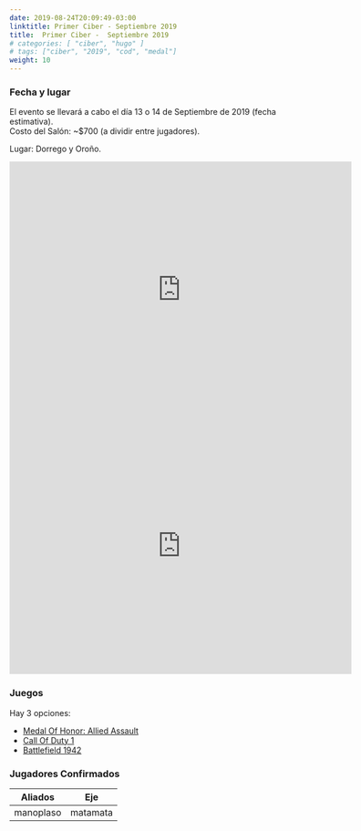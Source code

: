 ```yaml
---
date: 2019-08-24T20:09:49-03:00
linktitle: Primer Ciber - Septiembre 2019
title:  Primer Ciber -  Septiembre 2019
# categories: [ "ciber", "hugo" ]
# tags: ["ciber", "2019", "cod", "medal"]
weight: 10
---
```


### Fecha y lugar
El evento se llevará a cabo el día 13 o 14 de Septiembre de 2019 (fecha estimativa).  
Costo del Salón: ~$700 (a dividir entre jugadores).  

Lugar: Dorrego y Oroño.  

<iframe src="https://www.google.com/maps/embed?pb=!1m18!1m12!1m3!1d3356.154947775708!2d-60.739007184253765!3d-32.73507606854061!2m3!1f0!2f0!3f0!3m2!1i1024!2i768!4f13.1!3m3!1m2!1s0x95b65b1bbd1035a1%3A0x8d774827adabc314!2sSindicato%20de%20Luz%20Y%20Fuerza!5e0!3m2!1ses-419!2sar!4v1566697805015!5m2!1ses-419!2sar" width="600" height="450" frameborder="0" style="border:0;" allowfullscreen=""></iframe>

<iframe src="https://www.google.com/maps/embed?pb=!4v1566697216290!6m8!1m7!1sozzsCxLUNesTkEZntvGoRA!2m2!1d-32.73518814551251!2d-60.73675429127563!3f294.7878005136104!4f-12.718976226045442!5f0.7820865974627469" width="600" height="450" frameborder="0" style="border:0;" allowfullscreen=""></iframe>

### Juegos
Hay 3 opciones:

* [Medal Of Honor: Allied Assault](/)  
* [Call Of Duty 1](/)
* [Battlefield 1942](/)

### Jugadores Confirmados  

| Aliados   | Eje      |
| --------- | -------- |
| manoplaso | matamata |

